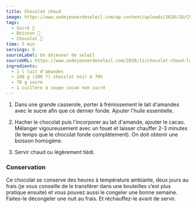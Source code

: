 ```yaml
---
title: Chocolat chaud
image: https://www.undejeunerdesoleil.com/wp-content/uploads/2020/10/Chocolat_chaud_sans_lait_recette.jpg
tags:
  - Sucré 🍨
  - Boisson 🥤
  - Chocolat 🍫
time: 5 min
servings: 6
sourceLabel: Un déjeuner de soleil
sourceURL: https://www.undejeunerdesoleil.com/2020/11/chocolat-chaud-lait-amandes-recette-vegan.html
ingredients:
  - 1 l lait d'amandes
  - 240 g (200 ?) chocolat noir à 70%
  - 70 g sucre
  - 1 cuillère à soupe cacao non sucré
---
```

1. Dans une grande casserole, porter à frémissement le lait d'amandes avec le sucre afin que ce dernier fonde. Ajouter l'huile essentielle.

2. Hacher le chocolat puis l'incorporer au lait d'amande, ajouter le cacao. Mélanger vigoureusement avec un fouet et laisser chauffer 2-3 minutes (le temps que le chocolat fonde complètement). On doit obtenir une boisson homogène.

3. Servir chaud ou légèrement tiédi.

### Conservation
Ce chocolat se conserve des heures à température ambiante, deux jours au frais (je vous conseille de le transférer dans une bouteilles c’est plus pratique ensuite) et vous pouvez aussi le congeler une bonne semaine. Faites-le décongeler une nuit au frais. Et réchauffez-le avant de servir.